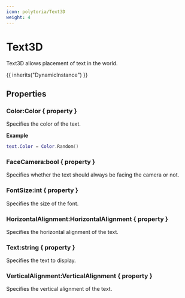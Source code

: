 ```yaml
---
icon: polytoria/Text3D
weight: 4
---
```


# Text3D

Text3D allows placement of text in the world.

{{ inherits("DynamicInstance") }}

## Properties

### Color:Color { property }

Specifies the color of the text.

**Example**

```lua
text.Color = Color.Random()
```

### FaceCamera:bool { property }

Specifies whether the text should always be facing the camera or not.

### FontSize:int { property }

Specifies the size of the font.

### HorizontalAlignment:HorizontalAlignment { property }

Specifies the horizontal alignment of the text.

### Text:string { property }

Specifies the text to display.

### VerticalAlignment:VerticalAlignment { property }

Specifies the vertical alignment of the text.
